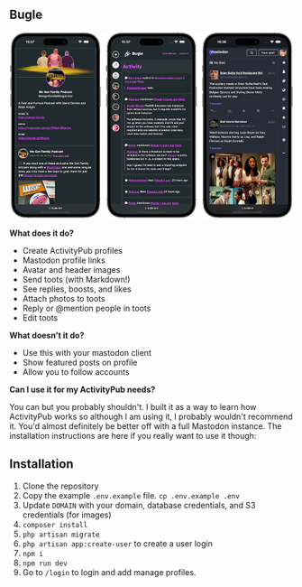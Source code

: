 ## Bugle

![Screenshots of Bugle](public/assets/screenshot_small.png)

**What does it do?**

- Create ActivityPub profiles
- Mastodon profile links
- Avatar and header images
- Send toots (with Markdown!)
- See replies, boosts, and likes
- Attach photos to toots
- Reply or @mention people in toots
- Edit toots

**What doesn't it do?**

- Use this with your mastodon client
- Show featured posts on profile
- Allow you to follow accounts

**Can I use it for my ActivityPub needs?**

You can but you probably shouldn't. I built it as a way to learn how ActivityPub works so although I am using it, I probably wouldn't recommend it. You'd almost definitely be better off with a full Mastodon instance. The installation instructions are here if you really want to use it though:

## Installation

1. Clone the repository
2. Copy the example `.env.example` file. `cp .env.example .env`
3. Update `DOMAIN` with your domain, database credentials, and S3 credentials (for images)
4. `composer install`
5. `php artisan migrate`
6. `php artisan app:create-user` to create a user login
7. `npm i`
8. `npm run dev`
9. Go to `/login` to login and add manage profiles.
